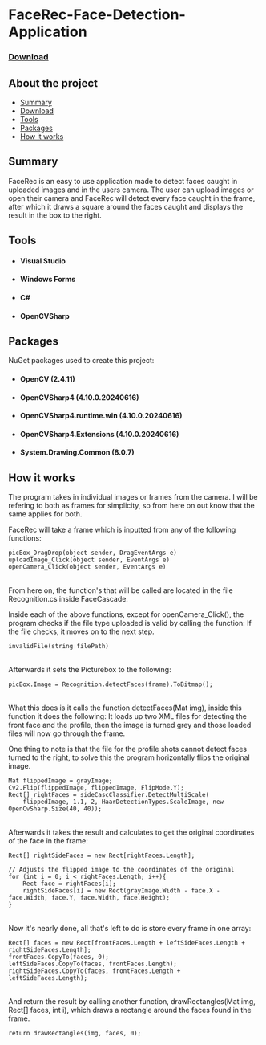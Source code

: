 # FaceRec-Face-Detection-Application

### [Download](https://drive.google.com/drive/folders/1wJg2BOg26PZanwKYoU6Z8deqSVYScPto?usp=sharing)

## About the project
- [Summary](#Summary)
- [Download](https://drive.google.com/drive/folders/1wJg2BOg26PZanwKYoU6Z8deqSVYScPto?usp=sharing)
- [Tools](#Tools)
- [Packages](#Packages)
- [How it works](#How-it-works)

## Summary
FaceRec is an easy to use application made to detect faces caught in uploaded images and in the users camera. 
The user can upload images or open their camera and FaceRec will detect every face caught in the frame, after which it draws a square around the faces caught and displays the result in the box to the right.

## Tools
- #### Visual Studio
- #### Windows Forms
- #### C#
- #### OpenCVSharp

## Packages
NuGet packages used to create this project:
- #### OpenCV (2.4.11)
- #### OpenCVSharp4 (4.10.0.20240616)
- #### OpenCVSharp4.runtime.win (4.10.0.20240616)
- #### OpenCVSharp4.Extensions (4.10.0.20240616)
- #### System.Drawing.Common (8.0.7)

## How it works
The program takes in individual images or frames from the camera.
I will be refering to both as frames for simplicity, so from here on out know that the same applies for both.

FaceRec will take a frame which is inputted from any of the following functions:


    picBox_DragDrop(object sender, DragEventArgs e)
    uploadImage_Click(object sender, EventArgs e)
    openCamera_Click(object sender, EventArgs e)

<br />
From here on, the function's that will be called are located in the file Recognition.cs inside FaceCascade.

Inside each of the above functions, except for openCamera_Click(), the program checks if the file type uploaded is valid by calling the function:
If the file checks, it moves on to the next step.


    invalidFile(string filePath)

<br />
Afterwards it sets the Picturebox to the following:
    
    picBox.Image = Recognition.detectFaces(frame).ToBitmap();

<br />
What this does is it calls the function detectFaces(Mat img), inside this function it does the following:
It loads up two XML files for detecting the front face and the profile, then the image is turned grey and those loaded files will now go through the frame.

One thing to note is that the file for the profile shots cannot detect faces turned to the right,
to solve this the program horizontally flips the original image.


    Mat flippedImage = grayImage;
    Cv2.Flip(flippedImage, flippedImage, FlipMode.Y);
    Rect[] rightFaces = sideCascClassifier.DetectMultiScale(
        flippedImage, 1.1, 2, HaarDetectionTypes.ScaleImage, new OpenCvSharp.Size(40, 40));
        
<br />
Afterwards it takes the result and calculates to get the original coordinates of the face in the frame:


    Rect[] rightSideFaces = new Rect[rightFaces.Length];

    // Adjusts the flipped image to the coordinates of the original
    for (int i = 0; i < rightFaces.Length; i++){
        Rect face = rightFaces[i];
        rightSideFaces[i] = new Rect(grayImage.Width - face.X - face.Width, face.Y, face.Width, face.Height);
    }

<br />
Now it's nearly done, all that's left to do is store every frame in one array:


    Rect[] faces = new Rect[frontFaces.Length + leftSideFaces.Length + rightSideFaces.Length];
    frontFaces.CopyTo(faces, 0);
    leftSideFaces.CopyTo(faces, frontFaces.Length);
    rightSideFaces.CopyTo(faces, frontFaces.Length + leftSideFaces.Length);

<br />
And return the result by calling another function, drawRectangles(Mat img, Rect[] faces, int i), which draws a rectangle around the faces found in the frame.


    return drawRectangles(img, faces, 0);
